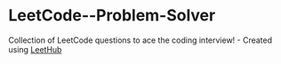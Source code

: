 # LeetCode--Problem-Solver
Collection of LeetCode questions to ace the coding interview! - Created using [LeetHub](https://github.com/QasimWani/LeetHub)

